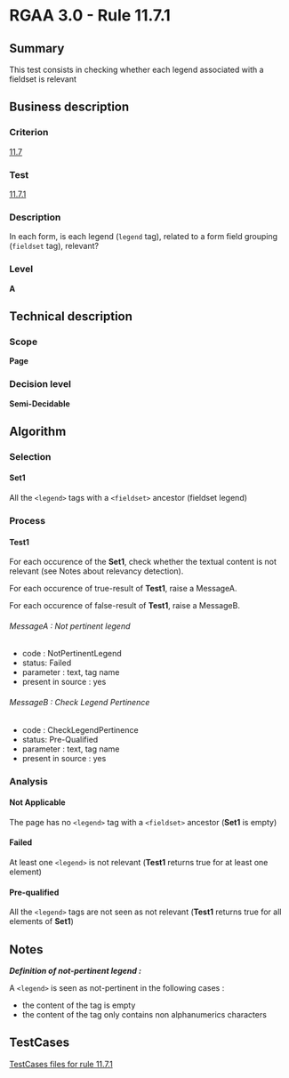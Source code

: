 # RGAA 3.0 -  Rule 11.7.1

## Summary

This test consists in checking whether each legend associated with a
fieldset is relevant

## Business description

### Criterion

[11.7](http://disic.github.io/rgaa_referentiel_en/RGAA3.0_Criteria_English_version_v1.html#crit-11-7)

### Test

[11.7.1](http://disic.github.io/rgaa_referentiel_en/RGAA3.0_Criteria_English_version_v1.html#test-11-7-1)

### Description
In each form, is each
    legend (<code>legend</code> tag), related to a form field grouping
    (<code>fieldset</code> tag), relevant? 


### Level

**A**

## Technical description

### Scope

**Page**

### Decision level

**Semi-Decidable**

## Algorithm

### Selection

#### Set1

All the `<legend>` tags with a `<fieldset>` ancestor (fieldset legend)

### Process

#### Test1

For each occurence of the **Set1**, check whether the textual content is not relevant (see Notes about relevancy detection).

For each occurence of true-result of **Test1**, raise a MessageA.

For each occurence of false-result of **Test1**, raise a MessageB.

###### MessageA : Not pertinent legend

-   code : NotPertinentLegend
-   status: Failed
-   parameter : text, tag name
-   present in source : yes

###### MessageB : Check Legend Pertinence

-   code : CheckLegendPertinence
-   status: Pre-Qualified
-   parameter : text, tag name
-   present in source : yes

### Analysis

#### Not Applicable

The page has no `<legend>` tag with a `<fieldset>` ancestor (**Set1** is empty)

#### Failed 

At least one `<legend>` is not relevant (**Test1** returns true for at least one element)

#### Pre-qualified

All the `<legend>` tags are not seen as not relevant (**Test1** returns true for all elements of **Set1**)

## Notes

***Definition of not-pertinent legend :***

A `<legend>` is seen as not-pertinent in the following cases :

-   the content of the tag is empty
-   the content of the tag only contains non alphanumerics characters



##  TestCases 

[TestCases files for rule 11.7.1](https://github.com/Asqatasun/Asqatasun/tree/master/rules/rules-rgaa3.0/src/test/resources/testcases/rgaa30/Rgaa30Rule110701/) 


